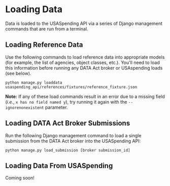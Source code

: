 # Loading Data

Data is loaded to the USASpending API via a series of Django management commands that are run from a terminal.

## Loading Reference Data

Use the following commands to load reference data into appropriate models (for example, the list of agencies, object classes, etc.). You'll need to load this information before running any DATA Act broker or USAspending loads (see below).

`python manage.py loaddata usaspending_api/references/fixtures/reference_fixture.json`

**Note:** If any of these load commands result in an error due to a missing field (_i.e._, `x has no field named y`), try running it again with the `--ignorenonexistent` parameter.

## Loading DATA Act Broker Submissions

Run the following Django management command to load a single submission from the DATA Act broker into the USASpending API:

`python manage.py load_submission [broker submission_id]`

## Loading Data From USASpending

Coming soon!
